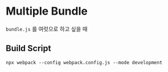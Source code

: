 # Multiple Bundle

`bundle.js` 를 여럿으로 하고 싶을 때

## Build Script

`npx webpack --config webpack.config.js --mode development`
